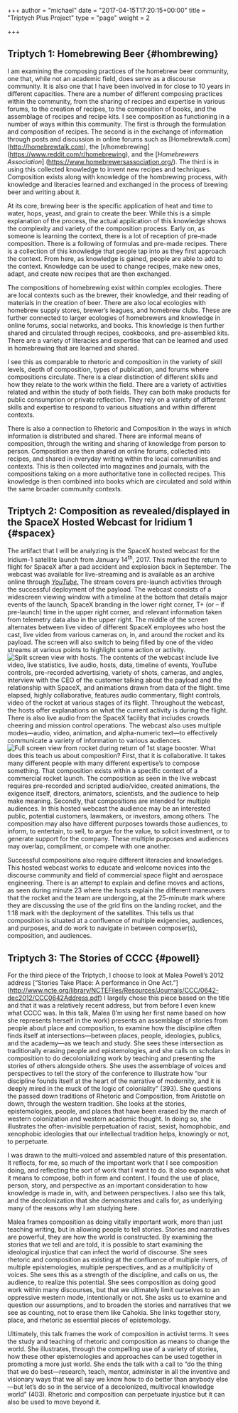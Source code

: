 +++
author = "michael"
date = "2017-04-15T17:20:15+00:00"
title = "Triptych Plus Project"
type = "page"
weight = 2

+++

## Triptych 1: Homebrewing Beer {#hombrewing}

I am examining the composing practices of the homebrew beer community, one that, while not an academic field, does serve as a discourse community. It is also one that I have been involved in for close to 10 years in different capacities. There are a number of different composing practices within the community, from the sharing of recipes and expertise in various forums, to the creation of recipes, to the composition of books, and the assemblage of recipes and recipe kits. I see composition as functioning in a number of ways within this community. The first is through the formulation and composition of recipes. The second is in the exchange of information through posts and discussion in online forums such as [Homebrewtalk.com] (http://homebrewtalk.com), the [r/homebrewing] (https://www.reddit.com/r/homebrewing), and the [_Homebrewers Association_] (https://www.homebrewersassociation.org/). The third is in using this collected knowledge to invent new recipes and techniques. Composition exists along with knowledge of the hombrewing process, with knowledge and literacies learned and exchanged in the process of brewing beer and writing about it.

At its core, brewing beer is the specific application of heat and time to water, hops, yeast, and grain to create the beer. While this is a simple explanation of the process, the actual application of this knowledge shows the complexity and variety of the composition process. Early on, as someone is learning the context, there is a lot of reception of pre-made composition. There is a following of formulas and pre-made recipes. There is a collection of this knowledge that people tap into as they first approach the context. From here, as knowledge is gained, people are able to add to the context. Knowledge can be used to change recipes, make new ones, adapt, and create new recipes that are then exchanged.

The compositions of homebrewing exist within complex ecologies. There are local contexts such as the brewer, their knowledge, and their reading of materials in the creation of beer. There are also local ecologies with homebrew supply stores, brewer’s leagues, and homebrew clubs. These are further connected to larger ecologies of homebrewers and knowledge in online forums, social networks, and books. This knowledge is then further shared and circulated through recipes, cookbooks, and pre-assembled kits. There are a variety of literacies and expertise that can be learned and used in homebrewing that are learned and shared.

I see this as comparable to rhetoric and composition in the variety of skill levels, depth of composition, types of publication, and forums where compositions circulate. There is a clear distinction of different skills and how they relate to the work within the field. There are a variety of activities related and within the study of both fields. They can both make products for public consumption or private reflection. They rely on a variety of different skills and expertise to respond to various situations and within different contexts.

There is also a connection to Rhetoric and Composition in the ways in which information is distributed and shared. There are informal means of composition, through the writing and sharing of knowledge from person to person. Composition are then shared on online forums, collected into recipes, and shared in everyday writing within the local communities and contexts. This is then collected into magazines and journals, with the compositions taking on a more authoritative tone in collected recipes. This knowledge is then combined into books which are circulated and sold within the same broader community contexts.

## Triptych 2: Composition as revealed/displayed in the SpaceX Hosted Webcast for Iridium 1 {#spacex}

The artifact that I will be analyzing is the SpaceX hosted webcast for the Iridium-1 satellite launch from January 14<sup>th</sup>, 2017. This marked the return to flight for SpaceX after a pad accident and explosion back in September. The webcast was available for live-streaming and is available as an archive online through [_YouTube._](https://www.youtube.com/watch?v=tTmbSur4fcs) The stream covers pre-launch activities through the successful deployment of the payload. The webcast consists of a widescreen viewing window with a timeline at the bottom that details major events of the launch, SpaceX branding in the lower right corner, T+ (or – if pre-launch) time in the upper right corner, and relevant information taken from telemetry data also in the upper right. The middle of the screen alternates between live video of different SpaceX employees who host the cast, live video from various cameras on, in, and around the rocket and its payload. The screen will also switch to being filled by one of the video streams at various points to highlight some action or activity.
![Split screen view with hosts.](/img/comptheory/Screen-Shot-2017-01-23-at-1.50.31-PM.png)
The contents of the webcast include live video, live statistics, live audio, hosts, data, timeline of events, YouTube controls, pre-recorded advertising, variety of shots, cameras, and angles, interview with the CEO of the customer talking about the payload and the relationship with SpaceX, and animations drawn from data of the flight. time elapsed, highly collaborative, features audio commentary, flight controls, video of the rocket at various stages of its flight. Throughout the webcast, the hosts offer explanations on what the current activity is during the flight. There is also live audio from the SpaceX facility that includes crowds cheering and mission control operations. The webcast also uses multiple modes—audio, video, animation, and alpha-numeric text—to effectively communicate a variety of information to various audiences.
![Full screen view from rocket during return of 1st stage booster.](/img/comptheory/Screen-Shot-2017-01-23-at-1.50.20-PM.png)
What does this teach us about composition? First, that it is collaborative. It takes many different people with many different expertise’s to compose something. That composition exists within a specific context of a commercial rocket launch. The composition as seen in the live webcast requires pre-recorded and scripted audio/video, created animations, the exigence itself, directors, animators, scientists, and the audience to help make meaning. Secondly, that compositions are intended for multiple audiences. In this hosted webcast the audience may be an interested public, potential customers, lawmakers, or investors, among others. The composition may also have different purposes towards those audiences, to inform, to entertain, to sell, to argue for the value, to solicit investment, or to generate support for the company. These multiple purposes and audiences may overlap, compliment, or compete with one another.

Successful compositions also require different literacies and knowledges. This hosted webcast works to educate and welcome novices into the discourse community and field of commercial space flight and aerospace engineering. There is an attempt to explain and define moves and actions, as seen during minute 23 where the hosts explain the different maneuvers that the rocket and the team are undergoing, at the 25-minute mark where they are discussing the use of the grid fins on the landing rocket, and the 1:18 mark with the deployment of the satellites. This tells us that composition is situated at a confluence of multiple exigencies, audiences, and purposes, and do work to navigate in between composer(s), composition, and audiences.

## Triptych 3: The Stories of CCCC {#powell}

For the third piece of the Triptych, I choose to look at Malea Powell’s 2012 address [“Stories Take Place: A performance in One Act."] (http://www.ncte.org/library/NCTEFiles/Resources/Journals/CCC/0642-dec2012/CCC0642Address.pdf) I largely chose this piece based on the title and that it was a relatively recent address, but from before I even knew what CCCC was. In this talk, Malea (I’m using her first name based on how she represents herself in the work) presents an assemblage of stories from people about place and composition, to examine how the discipline often finds itself at intersections—between places, people, ideologies, publics, and the academy—as we teach and study. She sees these intersection as traditionally erasing people and epistemologies, and she calls on scholars in composition to do decolonializing work by teaching and presenting the stories of others alongside others. She uses the assemblage of voices and perspectives to tell the story of the conference to illustrate how “our discipline founds itself at the heart of the narrative of modernity, and it is deeply mired in the muck of the logic of coloniality” (393). She questions the passed down traditions of Rhetoric and Composition, from Aristotle on down, through the western tradition. She looks at the stories, epistemologies, people, and places that have been erased by the march of western colonization and western academic thought. In doing so, she illustrates the often-invisible perpetuation of racist, sexist, homophobic, and xenophobic ideologies that our intellectual tradition helps, knowingly or not, to perpetuate.

I was drawn to the multi-voiced and assembled nature of this presentation. It reflects, for me, so much of the important work that I see composition doing, and reflecting the sort of work that I want to do. It also expands what it means to compose, both in form and content. I found the use of place, person, story, and perspective as an important consideration to how knowledge is made in, with, and between perspectives. I also see this talk, and the decolonization that she demonstrates and calls for, as underlying many of the reasons why I am studying here.

Malea frames composition as doing vitally important work, more than just teaching writing, but in allowing people to tell stories. Stories and narratives are powerful, they are how the world is constructed. By examining the stories that we tell and are told, it is possible to start examining the ideological injustice that can infect the world of discourse. She sees rhetoric and composition as existing at the confluence of multiple rivers, of multiple epistemologies, multiple perspectives, and as a multiplicity of voices. She sees this as a strength of the discipline, and calls on us, the audience, to realize this potential. She sees composition as doing good work within many discourses, but that we ultimately limit ourselves to an oppressive western mode, intentionally or not. She asks us to examine and question our assumptions, and to broaden the stories and narratives that we see as counting, not to erase them like Cahokia. She links together story, place, and rhetoric as essential pieces of epistemology.

Ultimately, this talk frames the work of composition in activist terms. It sees the study and teaching of rhetoric and composition as means to change the world. She illustrates, through the compelling use of a variety of stories, how these other epistemologies and approaches can be used together in promoting a more just world. She ends the talk with a call to “do the thing that we do best—research, teach, mentor, administer in all the inventive and visionary ways that we all say we know how to do better than anybody else—but let’s do so in the service of a decolonized, multivocal knowledge world” (403). Rhetoric and composition can perpetuate injustice but it can also be used to move beyond it.
